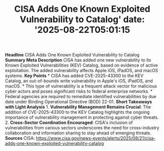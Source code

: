 ﻿---
title: "CISA Adds One Known Exploited Vulnerability to Catalog'
date: '2025-08-22T05:01:15"
category: "Markets"
summary: ""
slug: "cisa adds one known exploited vulnerability to catalog"
source_urls:
  - "https://www.cisa.gov/news-events/alerts/2025/08/21/cisa-adds-one-known-exploited-vulnerability-catalog"
seo:
  title: "CISA Adds One Known Exploited Vulnerability to Catalog | Hash n Hedge'
  description: '"
  keywords: ["news", "markets", "brief"]
---
**Headline** CISA Adds One Known Exploited Vulnerability to Catalog  **Summary Meta Description** CISA has added one new vulnerability to its Known Exploited Vulnerabilities (KEV) Catalog, based on evidence of active exploitation. The added vulnerability affects Apple iOS, iPadOS, and macOS systems.  **Key Points**  * CISA has added CVE-2025-43300 to the KEV Catalog, an out-of-bounds write vulnerability in Apple's iOS, iPadOS, and macOS. * This type of vulnerability is a frequent attack vector for malicious cyber actors and poses significant risks to federal enterprise networks. * Federal agencies are required to remediate identified vulnerabilities by due date under Binding Operational Directive (BOD) 22-01.  **Short Takeaways with Light Analysis**  1. **Vulnerability Management Remains Crucial**: The addition of CVE-2025-43300 to the KEV Catalog highlights the ongoing importance of vulnerability management in protecting against cyber threats. 2. **Cross-Sector Coordination Encouraged**: CISA's inclusion of vulnerabilities from various sectors underscores the need for cross-industry collaboration and information sharing to stay ahead of emerging threats.  **Sources** CISA: https://www.cisa.gov/news-events/alerts/2025/08/21/cisa-adds-one-known-exploited-vulnerability-catalog 

